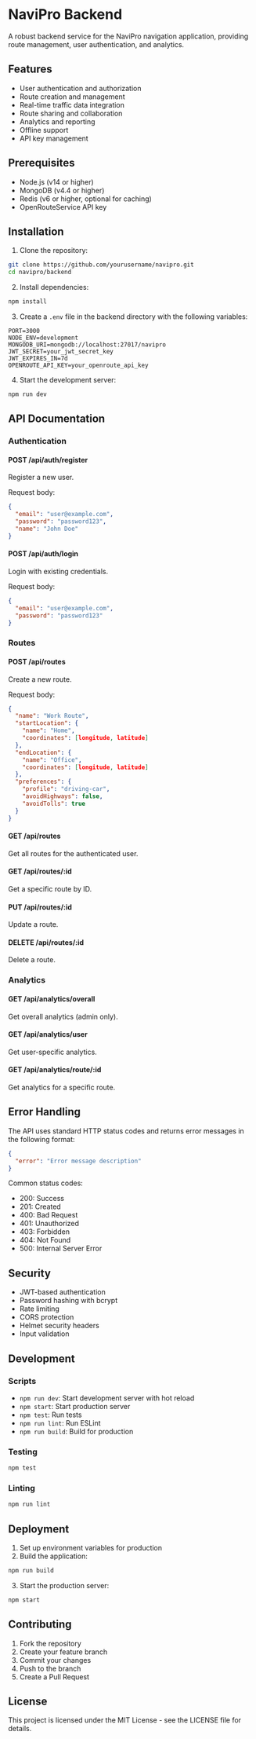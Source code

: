 # NaviPro Backend

A robust backend service for the NaviPro navigation application, providing route management, user authentication, and analytics.

## Features

- User authentication and authorization
- Route creation and management
- Real-time traffic data integration
- Route sharing and collaboration
- Analytics and reporting
- Offline support
- API key management

## Prerequisites

- Node.js (v14 or higher)
- MongoDB (v4.4 or higher)
- Redis (v6 or higher, optional for caching)
- OpenRouteService API key

## Installation

1. Clone the repository:
```bash
git clone https://github.com/yourusername/navipro.git
cd navipro/backend
```

2. Install dependencies:
```bash
npm install
```

3. Create a `.env` file in the backend directory with the following variables:
```env
PORT=3000
NODE_ENV=development
MONGODB_URI=mongodb://localhost:27017/navipro
JWT_SECRET=your_jwt_secret_key
JWT_EXPIRES_IN=7d
OPENROUTE_API_KEY=your_openroute_api_key
```

4. Start the development server:
```bash
npm run dev
```

## API Documentation

### Authentication

#### POST /api/auth/register
Register a new user.

Request body:
```json
{
  "email": "user@example.com",
  "password": "password123",
  "name": "John Doe"
}
```

#### POST /api/auth/login
Login with existing credentials.

Request body:
```json
{
  "email": "user@example.com",
  "password": "password123"
}
```

### Routes

#### POST /api/routes
Create a new route.

Request body:
```json
{
  "name": "Work Route",
  "startLocation": {
    "name": "Home",
    "coordinates": [longitude, latitude]
  },
  "endLocation": {
    "name": "Office",
    "coordinates": [longitude, latitude]
  },
  "preferences": {
    "profile": "driving-car",
    "avoidHighways": false,
    "avoidTolls": true
  }
}
```

#### GET /api/routes
Get all routes for the authenticated user.

#### GET /api/routes/:id
Get a specific route by ID.

#### PUT /api/routes/:id
Update a route.

#### DELETE /api/routes/:id
Delete a route.

### Analytics

#### GET /api/analytics/overall
Get overall analytics (admin only).

#### GET /api/analytics/user
Get user-specific analytics.

#### GET /api/analytics/route/:id
Get analytics for a specific route.

## Error Handling

The API uses standard HTTP status codes and returns error messages in the following format:

```json
{
  "error": "Error message description"
}
```

Common status codes:
- 200: Success
- 201: Created
- 400: Bad Request
- 401: Unauthorized
- 403: Forbidden
- 404: Not Found
- 500: Internal Server Error

## Security

- JWT-based authentication
- Password hashing with bcrypt
- Rate limiting
- CORS protection
- Helmet security headers
- Input validation

## Development

### Scripts

- `npm run dev`: Start development server with hot reload
- `npm start`: Start production server
- `npm test`: Run tests
- `npm run lint`: Run ESLint
- `npm run build`: Build for production

### Testing

```bash
npm test
```

### Linting

```bash
npm run lint
```

## Deployment

1. Set up environment variables for production
2. Build the application:
```bash
npm run build
```
3. Start the production server:
```bash
npm start
```

## Contributing

1. Fork the repository
2. Create your feature branch
3. Commit your changes
4. Push to the branch
5. Create a Pull Request

## License

This project is licensed under the MIT License - see the LICENSE file for details. 
